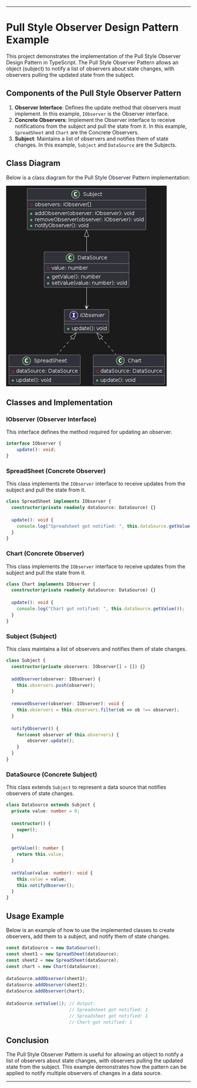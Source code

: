 ---

# Pull Style Observer Design Pattern Example

This project demonstrates the implementation of the Pull Style Observer Design Pattern in TypeScript. The Pull Style Observer Pattern allows an object (subject) to notify a list of observers about state changes, with observers pulling the updated state from the subject.

## Components of the Pull Style Observer Pattern

1. **Observer Interface**: Defines the update method that observers must implement. In this example, `IObserver` is the Observer interface.
2. **Concrete Observers**: Implement the Observer interface to receive notifications from the subject and pull the state from it. In this example, `SpreadSheet` and `Chart` are the Concrete Observers.
3. **Subject**: Maintains a list of observers and notifies them of state changes. In this example, `Subject` and `DataSource` are the Subjects.


## Class Diagram

Below is a class diagram for the Pull Style Observer Pattern implementation:

![Pull Style Observer Pattern Class Diagram](/images/pull-style-observer.png)

## Classes and Implementation

### IObserver (Observer Interface)

This interface defines the method required for updating an observer.

```typescript
interface IObserver {
    update(): void;
}
```

### SpreadSheet (Concrete Observer)

This class implements the `IObserver` interface to receive updates from the subject and pull the state from it.

```typescript
class SpreadSheet implements IObserver {
  constructor(private readonly dataSource: DataSource) {}

  update(): void {
    console.log("Spreadsheet got notified: ", this.dataSource.getValue());
  }
}
```

### Chart (Concrete Observer)

This class implements the `IObserver` interface to receive updates from the subject and pull the state from it.

```typescript
class Chart implements IObserver {
  constructor(private readonly dataSource: DataSource) {}

  update(): void {
    console.log("Chart got notified: ", this.dataSource.getValue());
  }
}
```

### Subject (Subject)

This class maintains a list of observers and notifies them of state changes.

```typescript
class Subject {
  constructor(private observers: IObserver[] = []) {}

  addObserver(observer: IObserver) {
    this.observers.push(observer);
  }

  removeObserver(observer: IObserver): void {
    this.observers = this.observers.filter(ob => ob !== observer);
  }

  notifyObserver() {
    for(const observer of this.observers) {
        observer.update();
    }
  }
}
```

### DataSource (Concrete Subject)

This class extends `Subject` to represent a data source that notifies observers of state changes.

```typescript
class DataSource extends Subject {
  private value: number = 0;

  constructor() {
    super();
  }

  getValue(): number {
    return this.value;
  }

  setValue(value: number): void {
    this.value = value;
    this.notifyObserver();
  }
}
```


## Usage Example

Below is an example of how to use the implemented classes to create observers, add them to a subject, and notify them of state changes.

```typescript
const dataSource = new DataSource();
const sheet1 = new SpreadSheet(dataSource);
const sheet2 = new SpreadSheet(dataSource);
const chart = new Chart(dataSource);

dataSource.addObserver(sheet1);
dataSource.addObserver(sheet2);
dataSource.addObserver(chart);

dataSource.setValue(1); // Output:
                        // Spreadsheet got notified: 1
                        // Spreadsheet got notified: 1
                        // Chart got notified: 1
```

## Conclusion

The Pull Style Observer Pattern is useful for allowing an object to notify a list of observers about state changes, with observers pulling the updated state from the subject. This example demonstrates how the pattern can be applied to notify multiple observers of changes in a data source.

---